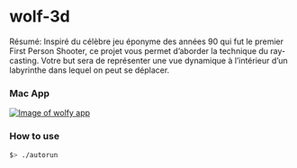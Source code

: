 # wolf-3d
Résumé: Inspiré du célèbre jeu éponyme des années 90 qui fut le premier First Person Shooter, ce projet vous permet d’aborder la technique du ray-casting. Votre but sera de représenter une vue dynamique à l’intérieur d’un labyrinthe dans lequel on peut se déplacer.

### Mac App

[![Image of wolfy app](https://github.com/nicolasvienot/wolf3d/raw/master/resources/app_rdme.png)](https://drive.google.com/open?id=1ghlmpql-Qmf86JpsRFaOXX9M13sVdfwA)


### How to use

```bash
$> ./autorun
```
